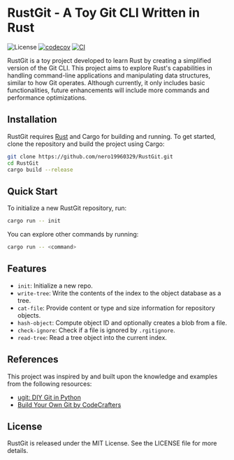 # RustGit - A Toy Git CLI Written in Rust

![License](https://img.shields.io/badge/license-MIT-blue)
[![codecov](https://codecov.io/gh/nero19960329/RustGit/graph/badge.svg?token=D2BBB05QHQ)](https://codecov.io/gh/nero19960329/RustGit)
[![CI](https://github.com/nero19960329/RustGit/actions/workflows/ci.yml/badge.svg)](https://github.com/nero19960329/RustGit/actions/workflows/ci.yml)


RustGit is a toy project developed to learn Rust by creating a simplified version of the Git CLI. This project aims to explore Rust's capabilities in handling command-line applications and manipulating data structures, similar to how Git operates. Although currently, it only includes basic functionalities, future enhancements will include more commands and performance optimizations.

## Installation

RustGit requires [Rust](https://www.rust-lang.org/tools/install) and Cargo for building and running. To get started, clone the repository and build the project using Cargo:

```bash
git clone https://github.com/nero19960329/RustGit.git
cd RustGit
cargo build --release
```

## Quick Start

To initialize a new RustGit repository, run:

```bash
cargo run -- init
```

You can explore other commands by running:

```bash
cargo run -- <command>
```

## Features

- `init`: Initialize a new repo.
- `write-tree`: Write the contents of the index to the object database as a tree.
- `cat-file`: Provide content or type and size information for repository objects.
- `hash-object`: Compute object ID and optionally creates a blob from a file.
- `check-ignore`: Check if a file is ignored by `.rgitignore`.
- `read-tree`: Read a tree object into the current index.

## References

This project was inspired by and built upon the knowledge and examples from the following resources:

- [ugit: DIY Git in Python](https://www.leshenko.net/p/ugit/)
- [Build Your Own Git by CodeCrafters](https://app.codecrafters.io/courses/git/introduction)

## License

RustGit is released under the MIT License. See the LICENSE file for more details.

